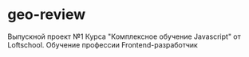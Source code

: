 # geo-review
Выпускной проект №1 Курса "Комплексное обучение Javascript" от Loftschool. Обучение профессии Frontend-разработчик
